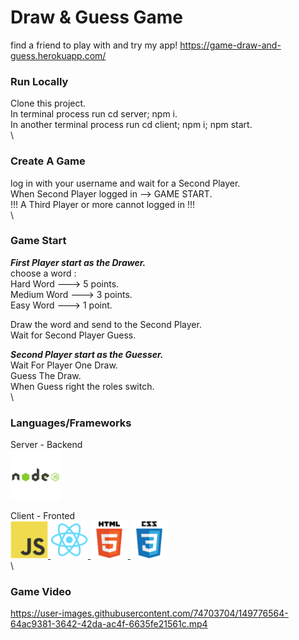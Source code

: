 # Draw & Guess Game

find a friend to play with and try my app! 
https://game-draw-and-guess.herokuapp.com/

### Run Locally
Clone this project.\
In terminal process run cd server; npm i.\
In another terminal process run cd client; npm i; npm start.
\
\
### Create A Game
log in with your username and wait for a Second Player.\
When Second Player logged in --> GAME START.\
!!! A Third Player or more cannot logged in !!!
\
\
### Game Start
*****First Player start as the Drawer.***** \
choose a word :
\
Hard Word   ---> 5 points.\
Medium Word ---> 3 points.\
Easy Word   ---> 1 point.

Draw the word and send to the Second Player.\
Wait for Second Player Guess.

*****Second Player start as the Guesser.***** \
Wait For Player One Draw.\
Guess The Draw.\
When Guess right the roles switch.
\
\
### Languages/Frameworks
Server - Backend \
<a href="https://www.w3.org/html/" target="_blank"> <img src="https://raw.githubusercontent.com/devicons/devicon/master/icons/nodejs/nodejs-original-wordmark.svg" alt="html5" width="80" height="80"/> </a> 

Client - Fronted\
 <a href="https://developer.mozilla.org/en-US/docs/Web/JavaScript" target="_blank"> <img src="https://raw.githubusercontent.com/devicons/devicon/master/icons/javascript/javascript-original.svg" alt="javascript" width="60" height="60"/> </a>
 <a href="https://reactjs.org/" target="_blank"> <img src="https://github.com/devicons/devicon/blob/master/icons/react/react-original.svg" alt="react" width="60" height="60"/> </a>
<a href="https://www.w3.org/html/" target="_blank"> <img src="https://raw.githubusercontent.com/devicons/devicon/master/icons/html5/html5-original-wordmark.svg" alt="html5" width="60" height="60"/> </a> 
<a href="https://www.w3schools.com/css/" target="_blank"> <img src="https://raw.githubusercontent.com/devicons/devicon/master/icons/css3/css3-original-wordmark.svg" alt="css3" width="60" height="60"/> </a> 
\
\
### Game Video
https://user-images.githubusercontent.com/74703704/149776564-64ac9381-3642-42da-ac4f-6635fe21561c.mp4
